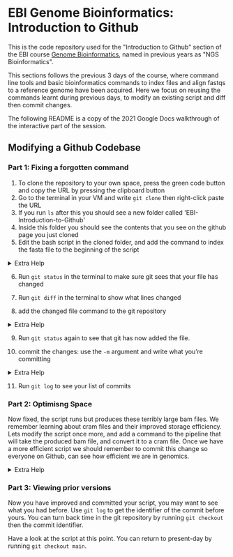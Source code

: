 # EBI Genome Bioinformatics: Introduction to Github

This is the code repository used for the "Introduction to Github" section of the EBI course [Genome Bioinformatics](https://www.ebi.ac.uk/training/events/genome-bioinformatics-resequencing-and-variant-calling-2022), named in previous years as "NGS Bioinformatics".

This sections follows the previous 3 days of the course, where command line tools and basic bioinformatics commands to index files and align fastqs to a reference genome have been acquired.
Here we focus on reusing the commands learnt during previous days, to modify an existing script and diff then commit changes.

The following README is a copy of the 2021 Google Docs walkthrough of the interactive part of the session.


## Modifying a Github Codebase
### Part 1: Fixing a forgotten command

1. To clone the repository to your own space, press the green code button and copy the URL by pressing the clipboard button
1. Go to the terminal in your VM and write `git clone` then right-click paste the URL
1. If you run `ls` after this you should see a new folder called 'EBI-Introduction-to-Github'
1. Inside this folder you should see the contents that you see on the github page you just cloned
1. Edit the bash script in the cloned folder, and add the command to index the fasta file to the beginning of the script
<details>
<summary>Extra Help</summary>

```{bash}
# to edit the script
$ nano bwa_alignment_sort_index_merge.sh
```

```{bash}
# to index the reference, we add a `bwa index` commmand to the top of the script
$ bwa index Saccharomyces_cerevisiae.EF4.68.dna.toplevel.fa
```
</details>


6. Run `git status` in the terminal to make sure git sees that your file has changed

1. Run `git diff` in the terminal to show what lines changed
1. add the changed file command to the git repository

<details>
<summary>Extra Help</summary>

```{bash}
# to add the script to the git repository
$ git add bwa_alignment_sort_index_merge.sh
```
</details>

9. Run `git status` again to see that git has now added the file.

10. commit the changes: use the `-m` argument and write what you’re committing
<details>
<summary>Extra Help</summary>

```{bash}
$ git commit -m "fix script to index reference fasta before aligning"
```
</details>

11. Run `git log` to see your list of commits


### Part 2: Optimisng Space

Now fixed, the script runs but produces these terribly large bam files. 
We remember learning about cram files and their improved storage efficiency. 
Lets modify the script once more, and add a command to the pipeline that will take the produced bam file, and convert it to a cram file.
Once we have a more efficient script we should remember to commit this change so everyone on Github, can see how efficient we are in genomics.

<details>
<summary>Extra Help</summary>

```{bash}
# if I wanted to convert an individual Bam file to a Cram file I might run something like this:
# (although I would change the filenames for my fasta and bam files to match my situation)
$ samtools view -C -T "my_reference.fasta" input.bam > output.cram
```
</details>

### Part 3: Viewing prior versions
Now you have improved and committed your script, you may want to see what you had before. Use `git log` to get the identifier of the commit before yours. You can turn back time in the git repository by running `git checkout` then the commit identifier. 

Have a look at the script at this point. You can return to present-day by running `git checkout main`.
